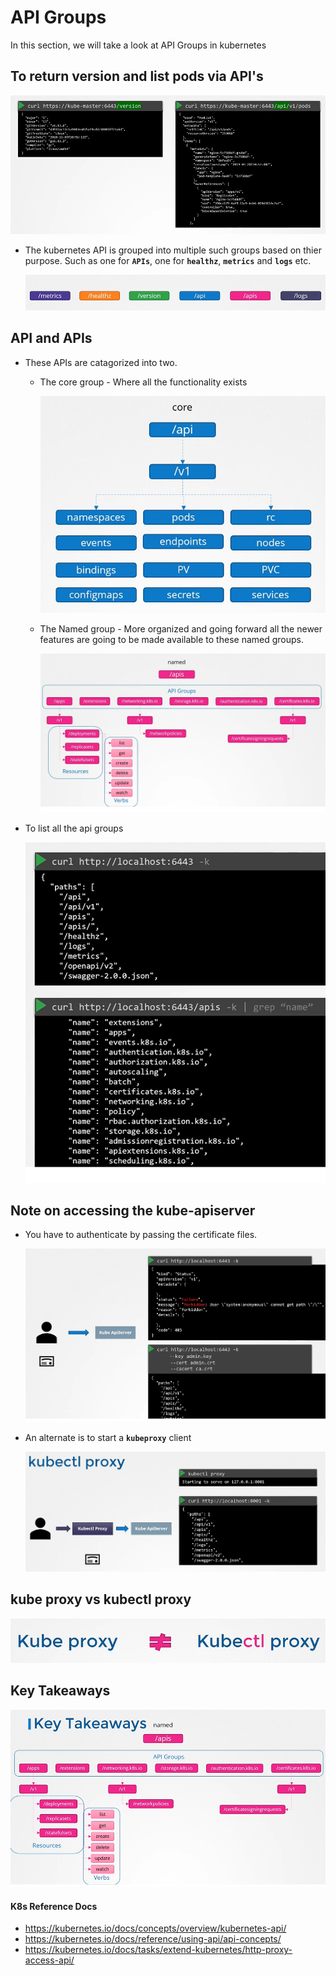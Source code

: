 # API Groups
  
In this section, we will take a look at API Groups in kubernetes

## To return version and list pods via API's 

 ![api3](../images/api3.PNG)
 
- The kubernetes API is grouped into multiple such groups based on thier purpose. Such as one for **`APIs`**, one for **`healthz`**, **`metrics`** and **`logs`** etc.

  ![api4](../images/api4.PNG)
 
## API and APIs
- These APIs are catagorized into two.
  - The core group - Where all the functionality exists
    
    ![api5](../images/api5.PNG)
 
  - The Named group - More organized and going forward all the newer features are going to be made available to these named groups.
  
    ![api6](../images/api6.PNG)
    
- To list all the api groups

  ![api7](../images/api7.PNG)
  
## Note on accessing the kube-apiserver
- You have to authenticate by passing the certificate files.

  ![api8](../images/api8.PNG)
  
- An alternate is to start a **`kubeproxy`** client
  
  ![api9](../images/api9.PNG)
  
## kube proxy vs kubectl proxy
 
  ![kp](../images/kp.PNG)
  
## Key Takeaways

  ![api10](../images/api10.PNG)

#### K8s Reference Docs
- https://kubernetes.io/docs/concepts/overview/kubernetes-api/
- https://kubernetes.io/docs/reference/using-api/api-concepts/
- https://kubernetes.io/docs/tasks/extend-kubernetes/http-proxy-access-api/
